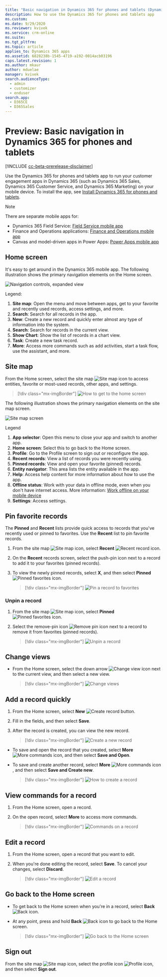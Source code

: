 ```yaml
---
title: "Basic navigation in Dynamics 365 for phones and tablets (Dynamics 365 apps)| MicrosoftDocs"
description: How to use the Dynamics 365 for phones and tablets app
ms.custom: 
ms.date: 9/29/2020
ms.reviewer: kvivek
ms.service: crm-online
ms.suite: 
ms.tgt_pltfrm: 
ms.topic: article
applies_to: Dynamics 365 apps
ms.assetid: 6828238b-1545-4719-a192-0014acb03196
caps.latest.revision: 1
ms.author: mkaur
author: mduelae
manager: kvivek
search.audienceType: 
  - admin
  - customizer
  - enduser
search.app: 
  - D365CE
  - D365Sales
---
```


# Preview: Basic navigation in Dynamics 365 for phones and tablets 


[!INCLUDE [cc-beta-prerelease-disclaimer](../includes/cc-beta-prerelease-disclaimer.md)]

Use the Dynamics 365 for phones and tablets app to run your customer engagement apps in Dynamics 365 (such as Dynamics 365 Sales, Dynamics 365 Customer Service, and Dynamics 365 Marketing) on your mobile device. To install the app, see [Install Dynamics 365 for phones and tablets](https://docs.microsoft.com/dynamics365/mobile-app/install-dynamics-365-for-phones-and-tablets).


> [!NOTE]
> There are separate mobile apps for:
>   - Dynamics 365 Field Service: [Field Service mobile app](https://go.microsoft.com/fwlink/?linkid=846157)
>   - Finance and Operations applications: [Finance and Operations mobile app](https://docs.microsoft.com/dynamics365/unified-operations/dev-itpro/mobile-apps/mobile-app-home-page) 
>   - Canvas and model-driven apps in Power Apps: [Power Apps mobile app](https://docs.microsoft.com/powerapps/user/run-canvas-and-model-apps-on-mobile)

## Home screen 

It's easy to get around in the Dynamics 365 mobile app. The following illustration shows the primary navigation elements on the Home screen. 

![Navigation controls, expanded view](media/home_screen_iphone_d365.png "Navigation controls, expanded view")

Legend:

1. **Site map**: Open the menu and move between apps, get to your favorite and recently used records, access settings, and more.
2. **Search**: Search for all records in the app.
3. **New**: Create a new record and quickly enter almost any type of information into the system.
4. **Search**: Search for records in the current view.
5. **Show Chart**: Show the list of records in a chart view.
6. **Task**: Create a new task record.
7. **More**: Access more commands such as add activities, start a task flow, use the assistant, and more.

## Site map 

From the Home screen, select the site map ![Site map icon](media/d365_mobile_sitemap_icon.png "Site map icon") to access entities, favorite or most-used records, other apps, and settings.

 
   > [!div class="mx-imgBorder"]
   > ![How to get to the home screen](media/homesceen_d365.gif "This image demonstrates how to get to the site map screen")
   


The following illustration shows the primary navigation elements on the site map screen. 

![Site map screen](media/site_map_iphone_d365.png "Site map screen")

Legend

1. **App selector**: Open this menu to close your app and switch to another app.
2. **Home screen**: Select this to go back to the Home screen.
3. **Profile**: Go to the Profile screen to sign out or reconfigure the app. 
4. **Recent records**: View a list of records you were recently using. 
5. **Pinned records**: View and open your favorite (pinned) records. 
6. **Entity navigator**: This area lists the entity available in the app.
7. **Help**: Access help content for more information about how to use the app.
8. **Offline status**: Work with your data in offline mode, even when you don't have internet access. More information: [Work offline on your mobile device](https://docs.microsoft.com/dynamics365/mobile-app/work-in-offline-mode)
9. **Settings**: Access settings.

## Pin favorite records

The **Pinned** and **Recent** lists provide quick access to records that you've recently used or pinned to favorites. Use the **Recent** list to pin favorite records.  

1. From the site map ![Site map icon](media/d365_mobile_sitemap_icon.png "Site map icon"), select **Recent** ![Recent record icon](media/d365_mobile_recent_icon.png "Recent records icon").

2. On the **Recent** records screen, select the push-pin icon next to a record to add it to your favorites (pinned records).

3. To view the newly pinned records, select **X**, and then select **Pinned** ![Pinned favorites icon](media/d365_mobile_pinned_favs_icon.png "Pinned favorites icon").

   
   > [!div class="mx-imgBorder"]
   > ![Pin a record to favorites](media/pin_to-favs.gif "This image demonstrates how to pin favorite records")
   

### Unpin a record

1. From the site map ![Site map icon](media/d365_mobile_sitemap_icon.png "Site map icon"), select **Pinned** ![Pinned favorites icon](media/d365_mobile_pinned_favs_icon.png "Pinned favorites icon").

2. Select the remove-pin icon ![Remove pin icon](media/d365_mobile_remove_pin_icon.png "Remove pin icon") next to a record to remove it from favorites (pinned records).


   > [!div class="mx-imgBorder"]
   > ![Unpin a record](media/unpin_favs.gif "This image demonstrates how to unpin a record")
   

## Change views

- From the Home screen, select the down arrow ![Change view icon](media/d365_mobile_view_selector_icon.png "Change view icon") next to the current view, and then select a new view.


   > [!div class="mx-imgBorder"]
   > ![Change views](media/change_views.gif "This image demonstrates how to select a different view")


## Add a record quickly

1. From the Home screen, select **New** ![Create record button](media/d365_create-record-button.png "Create record button").
2. Fill in the fields, and then select **Save**.
3. After the record is created, you can view the new record. 

   > [!div class="mx-imgBorder"]
   > ![Create a new record](media/create_new_record.gif "This image demonstrates how create a new record")


-  To save and open the record that you created, select **More** ![More commands icon](media/d365_mobile_more_commands_icon.png "More commnads icon"), and then select **Save and Open**.

- To save and create another record, select **More** ![More commands icon](media/d365_mobile_more_commands_icon.png "More commands icon"), and then select **Save and Create new**.


   > [!div class="mx-imgBorder"]
   > ![How to create a record](media/create_new_record_more_options.gif "This image demonstrates how to save a record and open it or save and create a new record")


## View commands for a record

1. From the Home screen, open a record.
2. On the open record, select **More** to access more commands.


   > [!div class="mx-imgBorder"]
   > ![Commands on a record](media/open_record_more_options.gif "This image demonstrates how to access more commands on a record")


## Edit a record

1. From the Home screen, open a record that you want to edit. 
2. When you're done editing the record, select **Save**. To cancel your changes, select **Discard**.


   > [!div class="mx-imgBorder"]
   > ![Edit a record](media/edit_record.gif "This image demonstrates how to edit and then save a record")



## Go back to the Home screen

- To get back to the Home screen when you're in a record, select **Back** ![Back icon](media/d365_mobile_back_icon.png "Back icon").
- At any point, press and hold **Back** ![Back icon](media/d365_mobile_back_icon.png "Back icon") to go back to the Home screen. 

   > [!div class="mx-imgBorder"]
   > ![Go back to the Home screen](media/go_back_home.gif "This image demonstrates how to go back to the home screen by pressing and holding the back icon")


## Sign out

From the site map ![Site map icon](media/d365_mobile_sitemap_icon.png "Site map icon"), select the profile icon ![Profile icon](media/d365_profile_icon.png "Site map icon"), and then select **Sign out**.

